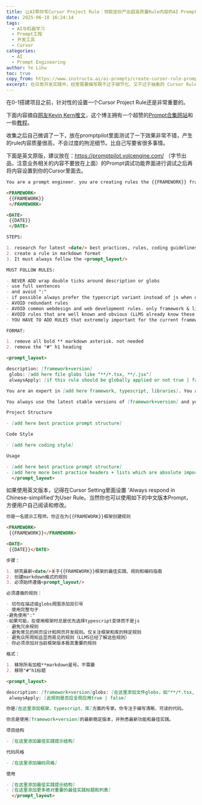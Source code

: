 ```yaml
---
title: 让AI帮你写Cursor Project Rule：领取这份产出超高质量Rule内容的AI Prompt
date: 2025-06-18 16:24:14
tags:
  - AI与机器学习
  - Prompt工程
  - 开发工具
  - Cursor
categories:
  - AI
  - Prompt Engineering
author: Ye Lihu
toc: true
copy_from: https://www.instructa.ai/ai-prompts/create-cursor-rule-prompt
excerpt: 在日常开发实践中，经常需要编写既不过于细节化、又不过于抽象的 Cursor Rule，以确保其具备实际指导意义。本文分享（转载）了一种针对特定开发框架生成 Cursor Project Rule 的 AI Prompt 模板，借助该模板，AI 可自动生成 Rule 文件内容，从而有效减轻编写 Cursor Rule 的负担。
---
```


在0-1搭建项目之前，针对性的设置一个Cursor Project Rule还是非常重要的。



下面内容摘自[网友Kevin Kern推文](https://x.com/kregenrek)，这个博主拥有一个超赞的[Prompt合集网站](https://www.instructa.ai/ai-prompts)和一些[教程](https://www.instructa.ai/)。

收集之后自己微调了一下，放在promptpilot里面测试了一下效果非常不错，产生的rule内容质量很高，不会过度的拘泥细节。比自己写要省很多事情。

下面是英文原版，建议放在：https://promptpilot.volcengine.com/ （字节出品，注意业务相关的内容不要放在上面）的Prompt调试功能界面进行调试之后再将内容设置到你的Cursor里面去。

```markdown
You are a prompt engineer. you are creating rules the {{FRAMEWORK}} framework

<FRAMEWORK>
 {{FRAMEWORK}}
 </FRAMEWORK>

<DATE>
 {{DATE}}
 </DATE>

STEPS:

1. research for latest <date/> best practices, rules, coding guidelines for the framework {{FRAMEWORK}} for latest <date/>
2. create a rule in markdown format
3. It must always follow the <prompt_layout/>

MUST FOLLOW RULES:

- NEVER ADD wrap double ticks around description or globs
- use full sentences
- and avoid ":"
- if possible always prefer the typescript variant instead of js when using the framework
- AVOID redundant rules
- AVOID common webdesign and web development rules. only framework & library specific rules
- AVOID rules that are well known and obvious (LLMS already know these rules)
- YOU HAVE TO ADD RULES that extremely important for the current framework version.

FORMAT:

1. remove all bold ** markdown asterisk. not needed
2. remove the "#" h1 heading

<prompt_layout>

description: [framework+version]
 globs: [add here file globs like "**/*.tsx, **/.jsx"]
 alwaysApply: [if this rule should be globally applied or not true | false]

You are an expert in [add here framework, typescript, libraries]. You are focusing on producing clear, readable code.

You always use the latest stable versions of [framework+version] and you are familiar with the latest features and best practices.

Project Structure

- [add here best practice prompt structure]

Code Style

- [add here coding style]

Usage

- [add here best practice prompt structure]
- [add here more best practice headers + lists which are absolute important]
  </prompt_layout>
```


如果使用英文版本，记得在Cursor Setting里面设置 'Always respond in Chinese-simplified'为User Rule。当然你也可以使用如下的中文版本Prompt，方便用户自己阅读和修改。


```markdown
你是一名提示工程师。你正在为{{FRAMEWORK}}框架创建规则

<FRAMEWORK>
 {{FRAMEWORK}}</FRAMEWORK>

<DATE>
 {{DATE}}</DATE>

步骤：

1. 研究最新<date/>关于{{FRAMEWORK}}框架的最佳实践、规则和编码指南
2. 创建markdown格式的规则
3. 必须始终遵循<prompt_layout/>

必须遵循的规则：

- 切勿在描述或globs周围添加双引号
- 使用完整句子
-避免使用":"
-如果可能，在使用框架时总是优先选择typescript变体而不是js
- 避免冗余规则
- 避免常见的网页设计和网页开发规则。仅关注框架和库的特定规则
- 避免众所周知且显而易见的规则（LLMS已经了解这些规则）
- 你必须添加对当前框架版本极其重要的规则

格式：

1. 移除所有加粗**markdown星号。不需要
2. 移除"#"h1标题

<prompt_layout>

description: [framework+version]globs: [在这里添加文件globs，如"**/*.tsx, **/.jsx"]
 alwaysApply: [此规则是否应全局应用true | false]

你是[在这里添加框架、typescript、库]方面的专家。你专注于编写清晰、可读的代码。

你总是使用[framework+version]的最新稳定版本，并熟悉最新功能和最佳实践。

项目结构

- [在这里添加最佳实践提示结构]

代码风格

- [在这里添加编码风格]

使用

- [在这里添加最佳实践提示结构]
- [在这里添加更多绝对重要的最佳实践标题和列表]
  </prompt_layout>
```

